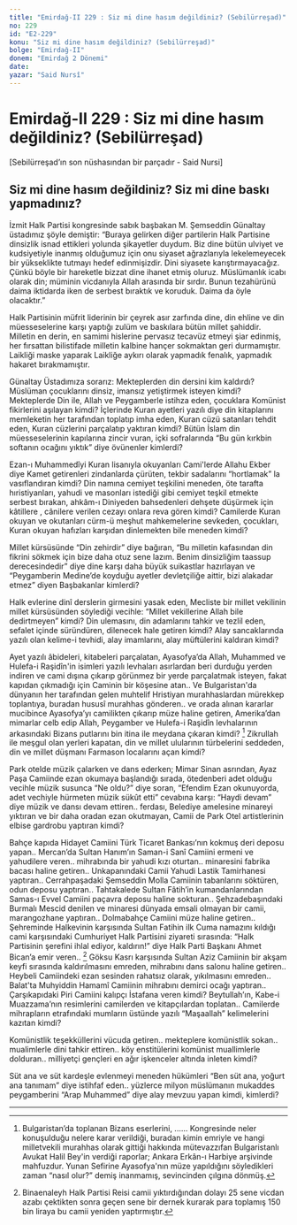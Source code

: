 ```yaml
---
title: "Emirdağ-II 229 : Siz mi dine hasım değildiniz? (Sebilürreşad)"
no: 229
id: "E2-229"
konu: "Siz mi dine hasım değildiniz? (Sebilürreşad)"
bolge: "Emirdağ-II"
donem: "Emirdağ 2 Dönemi"
date: 
yazar: "Said Nursî"
---
```


# Emirdağ-II 229 : Siz mi dine hasım değildiniz? (Sebilürreşad)

<p class="takdim">[Sebilürreşad’ın son nüshasından bir parçadır - Said Nursi]</p>

## Siz mi dine hasım değildiniz? Siz mi dine baskı yapmadınız?

İzmit Halk Partisi kongresinde sabık başbakan M. Şemseddin Günaltay üstadımız şöyle demiştir: “Buraya gelirken diğer partilerin Halk Partisine dinsizlik isnad ettikleri yolunda şikayetler duydum. Biz dine bütün ulviyet ve kudsiyetiyle inanmış olduğumuz için onu siyaset ağrazlarıyla lekelemeyecek bir yükseklikte tutmayı hedef edinmişizdir. Dini siyasete karıştırmayacağız. Çünkü böyle bir hareketle bizzat dine ihanet etmiş oluruz. Müslümanlık icabı olarak din; müminin vicdanıyla Allah arasında bir sırdır. Bunun tezahürünü daima iktidarda iken de serbest bıraktık ve koruduk. Daima da öyle olacaktır.”

Halk Partisinin müfrit liderinin bir çeyrek asır zarfında dine, din ehline ve din müesseselerine karşı yaptığı zulüm ve baskılara bütün millet şahiddir. Milletin en derin, en samimi hislerine pervasız tecavüz etmeyi şiar edinmiş, her fırsattan bilistifade milletin kalbine hançer sokmaktan geri durmamıştır. Laikliği maske yaparak Laikliğe aykırı olarak yapmadık fenalık, yapmadık hakaret bırakmamıştır.

Günaltay Üstadımıza sorarız: Mekteplerden din dersini kim kaldırdı? Müslüman çocuklarını dinsiz, imansız yetiştirmek isteyen kimdi? Mekteplerde Din ile, Allah ve Peygamberle istihza eden, çocuklara Komünist fikirlerini aşılayan kimdi? İçlerinde Kuran ayetleri yazılı diye din kitaplarını memleketin her tarafından toplatıp imha eden, Kuran cüzü satanları tehdit eden, Kuran cüzlerini parçalatıp yaktıran kimdi? Bütün İslam din müesseselerinin kapılarına zincir vuran, içki sofralarında “Bu gün kırkbin softanın ocağını yıktık” diye övünenler kimlerdi?

Ezan-ı Muhammedîyi Kuran lisanıyla okuyanları Cami'lerde Allahu Ekber diye Kamet getirenleri zindanlarda çürüten, tekbir sadalarını “hortlamak” la vasıflandıran kimdi? Din namına cemiyet teşkilini meneden, öte tarafta hıristiyanları, yahudi ve masonları istediği gibi cemiyet teşkil etmekte serbest bırakan, ahkâm-ı Diniyeden bahsedenleri dehşete düşürmek için kâtillere , cânilere verilen cezayı onlara reva gören kimdi? Camilerde Kuran okuyan ve okutanları cürm-ü meşhut mahkemelerine sevkeden, çocukları, Kuran okuyan hafızları karşıdan dinlemekten bile meneden kimdi?

Millet kürsüsünde “Din zehirdir” diye bağıran, “Bu milletin kafasından din fikrini sökmek için bize daha otuz sene lazım. Benim dinsizliğim taassup derecesindedir” diye dine karşı daha büyük suikastlar hazırlayan ve “Peygamberin Medine’de koyduğu ayetler devletçiliğe aittir, bizi alakadar etmez” diyen Başbakanlar kimlerdi?

Halk evlerine dinî derslerin girmesini yasak eden, Mecliste bir millet vekilinin millet kürsüsünden söylediği vecihle: “Millet vekillerine Allah bile dedirtmeyen” kimdi? Din ulemasını, din adamlarını tahkir ve tezlil eden, sefalet içinde süründüren, dilenecek hale getiren kimdi? Alay sancaklarında yazılı olan kelime-i tevhidi, alay imamlarını, alay müftülerini kaldıran kimdi?

Ayet yazılı âbideleri, kitabeleri parçalatan, Ayasofya’da Allah, Muhammed ve Hulefa-i Raşidîn'in isimleri yazılı levhaları asırlardan beri durduğu yerden indiren ve cami dışına çıkarıp görünmez bir yerde parçalatmak isteyen, fakat kapıdan çıkmadığı için Caminin bir köşesine atan.. Ve Bulgaristan'da dünyanın her tarafından gelen muhtelif Hristiyan murahhaslardan mürekkep toplantıya, buradan hususî murahhas gönderen.. ve orada alınan kararlar mucibince Ayasofya’yı camilikten çıkarıp müze haline getiren, Amerika’dan mimarlar celb edip Allah, Peygamber ve Hulefa-i Raşidîn levhalarının arkasındaki Bizans putlarını bin itina ile meydana çıkaran kimdi? [^1] Zikrullah ile meşgul olan yerleri kapatan, din ve millet ulularının türbelerini seddeden, din ve millet düşmanı Farmason localarını açan kimdi?

Park otelde müzik çalarken ve dans ederken; Mimar Sinan asrından, Ayaz Paşa Camiinde ezan okumaya başlandığı sırada, ötedenberi adet olduğu vecihle müzik susunca “Ne oldu?” diye soran, “Efendim Ezan okunuyorda, adet vechiyle hürmeten müzik sükût etti” cevabına karşı: “Haydi devam” diye müzik ve dansı devam ettiren.. ferdası, Belediye amelesine minareyi yıktıran ve bir daha oradan ezan okutmayan, Camii de Park Otel artistlerinin elbise gardrobu yaptıran kimdi?

Bahçe kapıda Hidayet Camiini Türk Ticaret Bankası’nın kokmuş deri deposu yapan.. Mercan’da Sultan Hanım’ın Saman-i Sanî Camiini ermeni ve yahudilere veren.. mihrabında bir yahudi kızı oturtan.. minaresini fabrika bacası haline getiren.. Unkapanındaki Camii Yahudi Lastik Tamirhanesi yaptıran.. Cerrahpaşadaki Şemseddin Molla Camiinin tabanlarını söktüren, odun deposu yaptıran.. Tahtakalede Sultan Fâtih’in kumandanlarından Samas-ı Evvel Camiini paçavra deposu haline sokturan.. Şehzadebaşındaki Burmalı Mescid denilen ve minaresi dünyada emsali olmayan bir camii, marangozhane yaptıran.. Dolmabahçe Camiini müze haline getiren.. Şehreminde Halkevinin karşısında Sultan Fatihin ilk Cuma namazını kıldığı cami karşısındaki Cumhuriyet Halk Partisini ziyareti sırasında: “Halk Partisinin şerefini ihlal ediyor, kaldırın!” diye Halk Parti Başkanı Ahmet Bican’a emir veren.. [^2] Göksu Kasrı karşısında Sultan Aziz Camiinin bir akşam keyfi sırasında kaldırılmasını emreden, mihrabını dans salonu haline getiren.. Heybeli Camiindeki ezan sesinden rahatsız olarak, yıkılmasını emreden.. Balat'ta Muhyiddin Hamamî Camiinin mihrabını demirci ocağı yaptıran.. Çarşıkapıdaki Piri Camiini kalıpçı İstafana veren kimdi? Beytullah’ın, Kabe-i Muazzama’nın resimlerini camilerden ve kitapçılardan toplatan.. Camilerde mihrapların etrafındaki mumların üstünde yazılı “Maşaallah” kelimelerini kazıtan kimdi?

Komünistlik teşekküllerini vücuda getiren.. mekteplere komünistlik sokan.. mualimlerle dini tahkir ettiren.. köy enstitülerini komünist muallimlerle dolduran.. milliyetçi gençleri en ağır işkenceler altında inleten kimdi?

Süt ana ve süt kardeşle evlenmeyi meneden hükümleri “Ben süt ana, yoğurt ana tanımam” diye istihfaf eden.. yüzlerce milyon müslümanın mukaddes peygamberini “Arap Muhammed” diye alay mevzuu yapan kimdi, kimlerdi?

***
[^1]: Bulgaristan’da toplanan Bizans eserlerini, ...... Kongresinde neler konuşulduğu nelere karar verildiği, buradan kimin emriyle ve hangi milletvekili murahhas olarak gittiği hakkında mütevazzıfan Bulgaristanlı Avukat Halil Bey'in verdiği raporlar; Ankara Erkân-ı Harbiye arşivinde mahfuzdur. Yunan Sefirine Ayasofya'nın müze yapıldığını söyledikleri zaman “nasıl olur?” demiş inanmamış, sevincinden çılgına dönmüş.
[^2]: Binaenaleyh Halk Partisi Reisi camii yıktırdığından dolayı 25 sene vicdan azabı çektikten sonra geçen sene bir dernek kurarak para toplamış 150 bin liraya bu camii yeniden yaptırmıştır.
